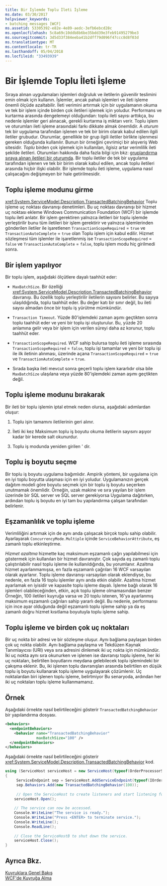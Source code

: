 ```yaml
---
title: Bir İşlemde Toplu İleti İşleme
ms.date: 03/30/2017
helpviewer_keywords:
- batching messages [WCF]
ms.assetid: 53305392-e82e-4e89-aedc-3efb6ebcd28c
ms.openlocfilehash: 5c8a69c10ddb8b6be35bdd39e3feb91495279be3
ms.sourcegitcommit: 3d5d33f384eeba41b2dff79d096f47ccc8d8f03d
ms.translationtype: MT
ms.contentlocale: tr-TR
ms.lasthandoff: 05/04/2018
ms.locfileid: "33493939"
---
```

# <a name="batching-messages-in-a-transaction"></a>Bir İşlemde Toplu İleti İşleme
Sıraya alınan uygulamaları işlemleri doğruluk ve iletilerin güvenilir teslimini emin olmak için kullanın. İşlemler, ancak pahalı işlemleri ve ileti işleme önemli ölçüde azaltabilir. İleti verimini artırmak için bir uygulamanın okuma ve tek bir işlem içinde birden çok iletileri işlemek için yoludur. Performans ve kurtarma arasında dengelemeyi olduğundan: toplu ileti sayısı arttıkça, bu nedenle işlemler geri alınacak, gerekli kurtarma iş miktarı verir. Toplu işlem ve oturumları ileti işleme arasındaki farkı dikkate almak önemlidir. A *oturum* tek bir uygulama tarafından işlenen ve tek bir birim olarak kabul edilen ilgili iletiler grubudur. Oturumlar, genellikle bir grup ilgili iletiler birlikte işlenmesi gereken olduğunda kullanılır. Bunun bir örneğini çevrimiçi bir alışveriş Web sitesidir. *Toplu* birden çok işlemek için kullanılan, ilgisiz artar verimlilik ileti şekilde iletileri. Oturumları hakkında daha fazla bilgi için bkz: [gruplandırma sıraya alınan iletileri bir oturumda](../../../../docs/framework/wcf/feature-details/grouping-queued-messages-in-a-session.md). Bir toplu iletiler de tek bir uygulama tarafından işlenen ve tek bir birim olarak kabul edilen, ancak toplu iletileri arasında hiçbir ilişki olabilir. Bir işlemde toplu ileti işleme, uygulama nasıl çalışacağını değişmeyen bir hale getirilmesidir.  
  
## <a name="entering-batching-mode"></a>Toplu işleme modunu girme  
 <xref:System.ServiceModel.Description.TransactedBatchingBehavior> Toplu işleme uç noktası davranışı denetimleri. Bu uç noktası davranışı bir hizmet uç noktası ekleme Windows Communication Foundation (WCF) bir işlemde toplu ileti anlatır. Bir işlem gerektiren yalnızca iletileri bir toplu işlemde yerleştirilir bunu tüm iletileri bir işlem gerektirir ve yalnızca işlemlerinden gönderilen iletiler ile işaretlenen `TransactionScopeRequired`  =  `true` ve `TransactionAutoComplete`  =  `true` olan Toplu işlem için kabul edilir. Hizmet sözleşmesi tüm işlemler ile işaretlenmiş ise `TransactionScopeRequired`  =  `false` ve `TransactionAutoComplete`  =  `false`, toplu işlem modu hiç girilmedi sonra.  
  
## <a name="committing-a-transaction"></a>Bir işlem yapılıyor  
 Bir toplu işlem, aşağıdaki ölçütlere dayalı taahhüt eder:  
  
-   `MaxBatchSize`. Bir özelliği <xref:System.ServiceModel.Description.TransactedBatchingBehavior> davranışı. Bu özellik toplu yerleştirilir iletilerin sayısını belirler. Bu sayıya ulaşıldığında, toplu taahhüt eder. Bu değer katı bir sınır değil, bu ileti sayısı almadan önce bir toplu iş yürütme mümkündür.  
  
-   `Transaction Timeout`. Yüzde 80'işlemdeki zaman aşımı geçtikten sonra toplu taahhüt eder ve yeni bir toplu işi oluşturulur. Bu, yüzde 20 anlamına gelir veya bir işlem için verilen süreyi daha az korunur, toplu taahhüt eder.  
  
-   `TransactionScopeRequired`. WCF sahip bulursa toplu ileti işleme sırasında `TransactionScopeRequired`  =  `false`, toplu işi tamamlar ve yeni bir toplu işi ile ilk iletinin alınması, üzerinde açana `TransactionScopeRequired`  =  `true` ve `TransactionAutoComplete`  = `true`.  
  
-   Sırada başka ileti mevcut sonra geçerli toplu işlem kararlıdır olsa bile `MaxBatchSize` ulaşılana veya yüzde 80'işlemdeki zaman aşımı geçtikten değil.  
  
## <a name="leaving-batching-mode"></a>Toplu işleme modunu bırakarak  
 Bir ileti bir toplu işlemin iptal etmek neden olursa, aşağıdaki adımlardan oluşur:  
  
1.  Toplu işin tamamını iletilerinin geri alınır.  
  
2.  İleti iki kez Maksimum toplu iş boyutu okuma iletilerin sayısını aşıyor kadar bir kerede salt okunurdur.  
  
3.  Toplu iş modunda yeniden girilen ' dir.  
  
## <a name="choosing-the-batch-size"></a>Toplu iş boyutu seçme  
 Bir toplu iş boyutu uygulama bağımlıdır. Ampirik yöntemi, bir uygulama için en iyi toplu boyutta ulaşması için en iyi yoludur. Uygulamanızın gerçek dağıtım modeli göre boyutu seçmek için bir toplu iş boyutu seçerken unutmamak önemlidir. Örneğin, uzak makine ve sıra yayılan bir işlem üzerinde bir SQL server ve SQL server gerekiyorsa Uygulama dağıtırken, ardından toplu iş boyutu en iyi tam bu yapılandırma çalışan tarafından belirlenir.  
  
## <a name="concurrency-and-batching"></a>Eşzamanlılık ve toplu işleme  
 Verimliliğini artırmak için de aynı anda çalışacak birçok toplu sahip olabilir. Ayarlayarak `ConcurrencyMode.Multiple` içinde `ServiceBehaviorAttribute`, eş zamanlı toplu etkinleştirme.  
  
 *Hizmet azaltma* hizmette kaç maksimum eşzamanlı çağrı yapılabilmesi için göstermek için kullanılan bir hizmet davranıştır. Çok sayıda eş zamanlı toplu çalıştırılabilir nasıl toplu işleme ile kullanıldığında, bu yorumlanır. Azaltma hizmet ayarlanmamışsa, en fazla eşzamanlı çağrıları 16 WCF varsayılan olarak ayarlanır. Toplu işleme davranışı varsayılan olarak eklendiyse, bu nedenle, en fazla 16 toplu işlemler aynı anda etkin olabilir. Azaltma hizmet ayarlamak en iyisidir ve kapasite toplu işleme dayalı. İşleme bağlı olarak 16 işlemleri olabileceğinden, etkin, açık toplu işleme olmamasından benzer Örneğin, 100 iletileri kuyruğa varsa ve 20 toplu istenen, 16'ya ayarlanmış maksimum eşzamanlı çağrıları sahip yararlı değil. Bu nedenle, performansı için ince ayar olduğunda değil eşzamanlı toplu işleme sahip ya da eş zamanlı doğru hizmet kısıtlama boyutuyla toplu işleme sahip.  
  
## <a name="batching-and-multiple-endpoints"></a>Toplu işleme ve birden çok uç noktaları  
 Bir uç nokta bir adresi ve bir sözleşme oluşur. Aynı bağlama paylaşan birden çok uç nokta olabilir. Aynı bağlama paylaşma ve Tekdüzen Kaynak Tanımlayıcısı (URI) veya sıra adresini dinlemek iki uç nokta için mümkündür. İki uç nokta aynı sıra okunurken ve işlenen ise davranışı toplu işleme, her iki uç noktaları, belirtilen boyutlarını meydana gelebilecek toplu işlemindeki bir çakışma eklenir. Bu, iki işlenen toplu davranışları arasında belirtilen en düşük toplu iş boyutu kullanarak toplu işleme uygulayarak çözümlenir. Uç noktalardan biri işlenen toplu işleme, belirtmiyor Bu senaryoda, ardından her iki uç noktaları toplu işleme kullanmamanız.  
  
## <a name="example"></a>Örnek  
 Aşağıdaki örnekte nasıl belirtileceğini gösterir `TransactedBatchingBehavior` bir yapılandırma dosyası.  
  
```xml  
<behaviors>
  <endpointBehaviors>
    <behavior name="TransactedBatchingBehavior"
              maxBatchSize="100" />
  </endpointBehaviors>
</behaviors>
```  
  
 Aşağıdaki örnekte nasıl belirtileceğini gösterir <xref:System.ServiceModel.Description.TransactedBatchingBehavior> kod.  
  
```csharp
using (ServiceHost serviceHost = new ServiceHost(typeof(OrderProcessorService)))
{
     ServiceEndpoint sep = ServiceHost.AddServiceEndpoint(typeof(IOrderProcessor), new NetMsmqBinding(), "net.msmq://localhost/private/ServiceModelSamplesTransacted");
     sep.Behaviors.Add(new TransactedBatchingBehavior(100));
     
     // Open the ServiceHost to create listeners and start listening for messages.
    serviceHost.Open();
  
    // The service can now be accessed.
    Console.WriteLine("The service is ready.");
    Console.WriteLine("Press <ENTER> to terminate service.");
    Console.WriteLine();
    Console.ReadLine();
  
    // Close the ServiceHostB to shut down the service.
    serviceHost.Close();
}  
```  
  
## <a name="see-also"></a>Ayrıca Bkz.  
 [Kuyruklara Genel Bakış](../../../../docs/framework/wcf/feature-details/queues-overview.md)  
 [WCF'de Kuyruğa Alma](../../../../docs/framework/wcf/feature-details/queuing-in-wcf.md)
